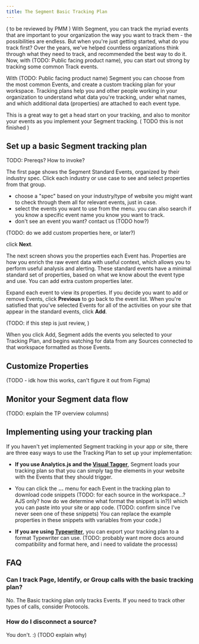 ```yaml
---
title: The Segment Basic Tracking Plan
---
```


( to be reviewed by PMM )
With Segment, you can track the myriad events that are important to your organization the way you want to track them - the possibilities are endless. But when you're just getting started, what do you track first? Over the years, we've helped countless organizations think through what they need to track, and recommended the best way to do it. Now, with (TODO: Public facing product name), you can start out strong by tracking some common Track events.

With (TODO: Public facing product name) Segment you can choose from the most common Events, and create a custom tracking plan for your workspace. Tracking plans help you and other people working in your organization to understand what data you're tracking, under what names, and which additional data (properties) are attached to each event type.

This is a great way to get a head start on your tracking, and also to monitor your events as you implement your Segment tracking.
 ( TODO this is not finished )


## Set up a basic Segment tracking plan
TODO: Prereqs? How to invoke?

The first page shows the Segment Standard Events, organized by their industry spec. Click each industry or use case to see and select properties from that group.

- choose a "spec" based on your industry/type of website
you might want to check through them all for relevant events, just in case.
- select the events you want to use from the menu. you can also search if you know a specific event name you know you want to track.
- don't see an event you want? contact us (TODO how?)

(TODO: do we add custom properties here, or later?)

click **Next**.

The next screen shows you the properties each Event has. Properties are how you enrich the raw event data with useful context, which allows you to perform useful analysis and alerting. These standard events have a minimal standard set of properties, based on what we know about the event type and use. You can add extra custom properties later.

Expand each event to view its properties. If you decide you want to add or remove Events, click **Previous** to go back to the event list. When you're satisfied that you've selected Events for all of the activities on your site that appear in the standard events, click **Add**.

(TODO: if this step is just review, )

When you click Add, Segment adds the events you selected to your Tracking Plan, and begins watching for data from any Sources connected to that workspace formatted as those Events.

## Customize Properties

(TODO - idk how this works, can't figure it out from Figma)

## Monitor your Segment data flow

(TODO: explain the TP overview columns)

## Implementing using your tracking plan

If you haven't yet implemented Segment tracking in your app or site, there are three easy ways to use the Tracking Plan to set up your implementation:

- **If you use Analytics.js and the [Visual Tagger](https://segment.com/docs/connections/sources/visual-tagger/)**, Segment loads your tracking plan so that you can simply tag the elements in your website with the Events that they should trigger.

- You can click the **...** menu for each Event in the tracking plan to download code snippets (TODO: for each source in the workspace...? AJS only? how do we determine what format the snippet is in?)) which you can paste into your site or app code. (TODO: confirm since I've never seen one of these snippets) You can replace the example properties in these snippets with variables from your code.)
- **If you are using [Typewriter](https://segment.com/docs/protocols/apis-and-extensions/typewriter/)**, you can export your tracking plan to a format Typewriter can use. (TODO: probably want more docs around compatibility and format here, and i need to validate the processs)


## FAQ

### Can I track Page, Identify, or Group calls with the basic tracking plan?

No. The Basic tracking plan only tracks Events. If you need to track other types of calls, consider Protocols.

### How do I disconnect a source?

You don't. :) (TODO explain why)
